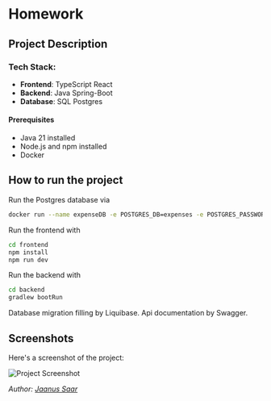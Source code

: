 # Homework

## Project Description

### Tech Stack:

- **Frontend**: TypeScript React
- **Backend**: Java Spring-Boot
- **Database**: SQL Postgres

#### Prerequisites

- Java 21 installed
- Node.js and npm installed
- Docker

## How to run the project

Run the Postgres database via

```bash
docker run --name expenseDB -e POSTGRES_DB=expenses -e POSTGRES_PASSWORD=expense -p 5555:5432 -d postgres
```

Run the frontend with

```bash
cd frontend
npm install
npm run dev
```

Run the backend with

```bash
cd backend
gradlew bootRun
```

Database migration filling by Liquibase.
Api documentation by Swagger.

## Screenshots

Here's a screenshot of the project:

![Project Screenshot](screenshots/asd.jpg)

_Author: [Jaanus Saar](https://www.the-estonian.com)_
